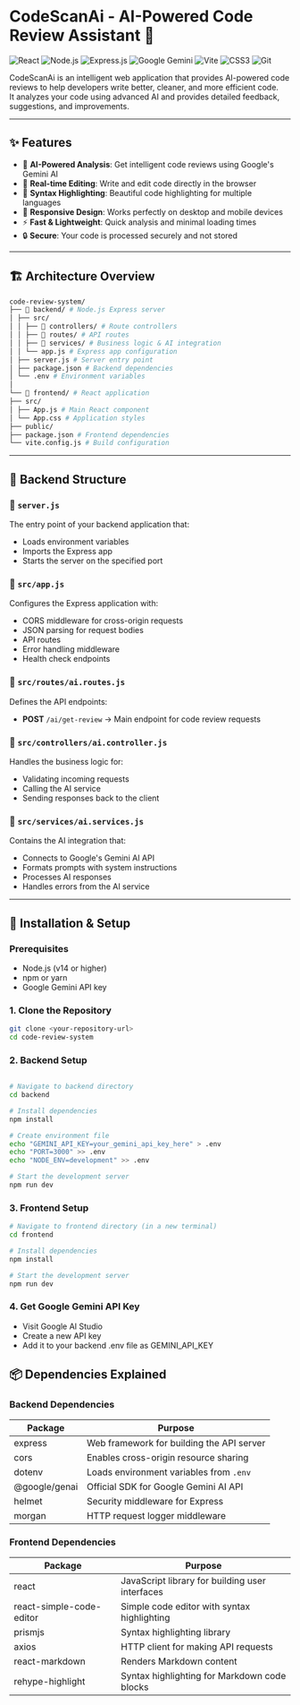 # CodeScanAi - AI-Powered Code Review Assistant 🤖


![React](https://img.shields.io/badge/React-20232A?style=for-the-badge&logo=react&logoColor=61DAFB)
![Node.js](https://img.shields.io/badge/Node.js-339933?style=for-the-badge&logo=nodedotjs&logoColor=white)
![Express.js](https://img.shields.io/badge/Express.js-000000?style=for-the-badge&logo=express&logoColor=white)
![Google Gemini](https://img.shields.io/badge/Google%20Gemini-4285F4?style=for-the-badge&logo=google&logoColor=white)
![Vite](https://img.shields.io/badge/Vite-646CFF?style=for-the-badge&logo=vite&logoColor=white)
![CSS3](https://img.shields.io/badge/CSS3-1572B6?style=for-the-badge&logo=css3&logoColor=white)
![Git](https://img.shields.io/badge/Git-F05032?style=for-the-badge&logo=git&logoColor=white)


CodeScanAi is an intelligent web application that provides AI-powered code reviews to help developers write better, cleaner, and more efficient code.  
It analyzes your code using advanced AI and provides detailed feedback, suggestions, and improvements.

---

## ✨ Features

- 🤖 **AI-Powered Analysis**: Get intelligent code reviews using Google's Gemini AI  
- 📝 **Real-time Editing**: Write and edit code directly in the browser  
- 🎨 **Syntax Highlighting**: Beautiful code highlighting for multiple languages  
- 📱 **Responsive Design**: Works perfectly on desktop and mobile devices  
- ⚡ **Fast & Lightweight**: Quick analysis and minimal loading times  
- 🔒 **Secure**: Your code is processed securely and not stored  

---

## 🏗️ Architecture Overview

```bash
code-review-system/
├── 📁 backend/ # Node.js Express server
│ ├── src/
│ │ ├── 📁 controllers/ # Route controllers
│ │ ├── 📁 routes/ # API routes
│ │ ├── 📁 services/ # Business logic & AI integration
│ │ └── app.js # Express app configuration
│ ├── server.js # Server entry point
│ ├── package.json # Backend dependencies
│ └── .env # Environment variables
│
└── 📁 frontend/ # React application
├── src/
│ ├── App.js # Main React component
│ └── App.css # Application styles
├── public/
├── package.json # Frontend dependencies
└── vite.config.js # Build configuration
```


---

## 🔧 Backend Structure

### 📄 `server.js`
The entry point of your backend application that:
- Loads environment variables  
- Imports the Express app  
- Starts the server on the specified port  

### 📄 `src/app.js`
Configures the Express application with:
- CORS middleware for cross-origin requests  
- JSON parsing for request bodies  
- API routes  
- Error handling middleware  
- Health check endpoints  

### 📁 `src/routes/ai.routes.js`
Defines the API endpoints:
- **POST** `/ai/get-review` → Main endpoint for code review requests  

### 📁 `src/controllers/ai.controller.js`
Handles the business logic for:
- Validating incoming requests  
- Calling the AI service  
- Sending responses back to the client  

### 📁 `src/services/ai.services.js`
Contains the AI integration that:
- Connects to Google's Gemini AI API  
- Formats prompts with system instructions  
- Processes AI responses  
- Handles errors from the AI service  

---

## 🚀 Installation & Setup

### Prerequisites
- Node.js (v14 or higher)  
- npm or yarn  
- Google Gemini API key  

### 1. Clone the Repository
```bash
git clone <your-repository-url>
cd code-review-system

```

### 2. Backend Setup
```bash

# Navigate to backend directory
cd backend

# Install dependencies
npm install

# Create environment file
echo "GEMINI_API_KEY=your_gemini_api_key_here" > .env
echo "PORT=3000" >> .env
echo "NODE_ENV=development" >> .env

# Start the development server
npm run dev
```

### 3. Frontend Setup
```bash
# Navigate to frontend directory (in a new terminal)
cd frontend

# Install dependencies
npm install

# Start the development server
npm run dev
```

### 4. Get Google Gemini API Key
- Visit Google AI Studio
- Create a new API key
- Add it to your backend .env file as GEMINI_API_KEY


## 📦 Dependencies Explained

### Backend Dependencies
| Package       | Purpose                                       |
|---------------|-----------------------------------------------|
| express       | Web framework for building the API server     |
| cors          | Enables cross-origin resource sharing         |
| dotenv        | Loads environment variables from `.env`       |
| @google/genai | Official SDK for Google Gemini AI API         |
| helmet        | Security middleware for Express               |
| morgan        | HTTP request logger middleware                |

### Frontend Dependencies
| Package                  | Purpose                                           |
|---------------------------|---------------------------------------------------|
| react                    | JavaScript library for building user interfaces   |
| react-simple-code-editor  | Simple code editor with syntax highlighting       |
| prismjs                  | Syntax highlighting library                       |
| axios                    | HTTP client for making API requests               |
| react-markdown           | Renders Markdown content                          |
| rehype-highlight         | Syntax highlighting for Markdown code blocks      |





